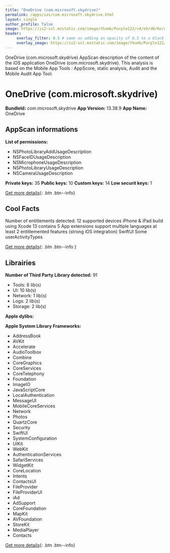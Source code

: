 ```yaml
---
title: "OneDrive (com.microsoft.skydrive)"
permalink: /apps/ios/com.microsoft.skydrive.html
layout: single
author_profile: false
image: https://is2-ssl.mzstatic.com/image/thumb/Purple122/v4/e9/d0/6e/e9d06e25-fe50-0fe6-657d-b5b838145b22/AppIcon-0-1x_U007emarketing-0-6-0-85-220.png/512x512bb.jpg
header: 
     overlay_filter: 0.5 # same as adding an opacity of 0.5 to a black background
     overlay_image: https://is2-ssl.mzstatic.com/image/thumb/Purple122/v4/e9/d0/6e/e9d06e25-fe50-0fe6-657d-b5b838145b22/AppIcon-0-1x_U007emarketing-0-6-0-85-220.png/512x512bb.jpg
---
```

OneDrive (com.microsoft.skydrive) AppScan description of the content of the iOS application OneDrive (com.microsoft.skydrive). This analysis is based on the Mobile App Tools : AppScore, static analysis, Audit and the Mobile Audit App Tool.

# OneDrive (com.microsoft.skydrive)

**BundleId:** com.microsoft.skydrive
**App Version:** 13.38.9
**App Name:** OneDrive


## AppScan informations 

**List of permissions:** 
- NSPhotoLibraryAddUsageDescription
- NSFaceIDUsageDescription
- NSMicrophoneUsageDescription
- NSPhotoLibraryUsageDescription
- NSCameraUsageDescription
  
  
**Private keys:** 35
**Public keys:** 10
**Custom keys:** 14
**Low securit keys:** 1
  
[Get more details](/pricing.html){: .btn .btn--info}

## Cool Facts

Number of entitlements detected: 12
supported devices iPhone & iPad
build using Xcode 13
contains 5 App extensions
support multiple languages
at least 2 entitlemented features (strong iOS integration)
SwiftUI
Some userActivityTypes
  
[Get more details](/pricing.html){: .btn .btn--info }

## Librairies 
**Number of Third Party Library detected:** 91
- Tools: 6 lib(s)
- UI: 10 lib(s)
- Network: 1 lib(s)
- Logs: 2 lib(s)
- Storage: 2 lib(s)


**Apple dylibs:**


**Apple System Library Frameworks:**
- AddressBook
- AVKit
- Accelerate
- AudioToolbox
- Combine
- CoreGraphics
- CoreServices
- CoreTelephony
- Foundation
- ImageIO
- JavaScriptCore
- LocalAuthentication
- MessageUI
- MobileCoreServices
- Network
- Photos
- QuartzCore
- Security
- SwiftUI
- SystemConfiguration
- UIKit
- WebKit
- AuthenticationServices
- SafariServices
- WidgetKit
- CoreLocation
- Intents
- ContactsUI
- FileProvider
- FileProviderUI
- iAd
- AdSupport
- CoreFoundation
- MapKit
- AVFoundation
- StoreKit
- MediaPlayer
- Contacts


  
[Get more details](/pricing.html){: .btn .btn--info}

